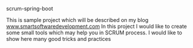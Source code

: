 

scrum-spring-boot

This is sample project which will be described on my blog www.smartsoftwaredevelopment.com In this project I would like to create some small tools which may help you in SCRUM process. I would like to show here many good tricks and practices
